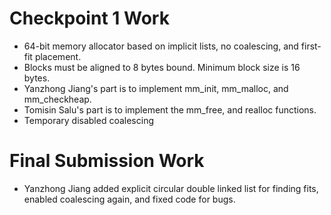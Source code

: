# Checkpoint 1 Work

 * 64-bit memory allocator based on implicit lists, no coalescing, and first-fit placement. 
 * Blocks must be aligned to 8 bytes bound. Minimum block size is 16 bytes.
 * Yanzhong Jiang's part is to implement mm_init, mm_malloc, and mm_checkheap.
 * Tomisin Salu's part is to implement the mm_free, and realloc functions.
 * Temporary disabled coalescing

# Final Submission Work

 * Yanzhong Jiang added explicit circular double linked list for finding fits, enabled coalescing again, and fixed code for bugs.
